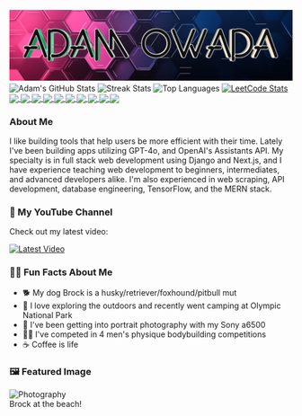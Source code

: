 ![Banner image](assets/banner.png)
<span>
  <img height=200 align="center" src="https://github-readme-stats-pi-six-31.vercel.app/api?username=adamowada&show_icons=true&theme=radical&card_width=320" alt="Adam's GitHub Stats"/>
</span>
<span>
  <img height=200 align="center" src="https://github-readme-streak-stats.herokuapp.com/?user=adamowada&theme=radical&card_width=384" alt="Streak Stats"/>
</span>
<span>
  <img height=283 align="center" src="https://github-readme-stats-pi-six-31.vercel.app/api/top-langs/?username=adamowada&layout=donut&theme=radical&size_weight=0.5&count_weight=0.5&card_width=321" alt="Top Languages"/>
</span>
<a href="https://leetcode.com/u/adamowada/">
  <img height=283 align="center" src="https://colorful-leetcode-stats.vercel.app/api/replace-colors?username=adamowada&bg-0=141321&text-0=D83B7D&text-1=A9FEF7&bg-2=E4E2E2&bg-1=d7fffb&color-0=563D7C&color-1=7dd83b&color-2=d8b53b&color-3=431C36" alt="LeetCode Stats"/>
</a>
<a href="https://github.com/codefellows/seattle-code-python-401n8">
  <img align="center" src="https://github-readme-stats-pi-six-31.vercel.app/api/pin/?username=codefellows&repo=seattle-code-python-401n8&theme=radical&card_width=520" />
</a>
<a href="https://github.com/adamowada/prompt-engineering-patterns">
  <img align="center" src="https://github-readme-stats-pi-six-31.vercel.app/api/pin/?username=adamowada&repo=prompt-engineering-patterns&theme=radical" />
</a>
<a href="https://github.com/adamowada/slides-to-reveal">
  <img align="center" src="https://github-readme-stats-pi-six-31.vercel.app/api/pin/?username=adamowada&repo=slides-to-reveal&theme=radical" />
</a>
<a href="https://github.com/adamowada/personal-website">
  <img align="center" src="https://github-readme-stats-pi-six-31.vercel.app/api/pin/?username=adamowada&repo=personal-website&theme=radical" />
</a>
<a href="https://github.com/adamowada/pevals">
  <img align="center" src="https://github-readme-stats-pi-six-31.vercel.app/api/pin/?username=adamowada&repo=evals&theme=radical" />
</a>
<a href="https://github.com/adamowada/colorful-leetcode-stats">
  <img align="center" src="https://github-readme-stats-pi-six-31.vercel.app/api/pin/?username=adamowada&repo=colorful-leetcode-stats&theme=radical" />
</a>
<a href="https://github.com/adamowada/dump-to-text">
  <img align="center" src="https://github-readme-stats-pi-six-31.vercel.app/api/pin/?username=adamowada&repo=dump-to-text&theme=radical" />
</a>
<a href="https://github.com/adamowada/auto-acp">
  <img align="center" src="https://github-readme-stats-pi-six-31.vercel.app/api/pin/?username=adamowada&repo=auto-acp&theme=radical" />
</a>
<a href="https://github.com/adamowada/cba-chatbot-demo">
  <img align="center" src="https://github-readme-stats-pi-six-31.vercel.app/api/pin/?username=adamowada&repo=cba-chatbot-demo&theme=radical" />
</a>
<a href="https://github.com/adamowada/tflite-test">
  <img align="center" src="https://github-readme-stats-pi-six-31.vercel.app/api/pin/?username=adamowada&repo=tflite-test&theme=radical" />
</a>

### About Me

I like building tools that help users be more efficient with their time. Lately I've been building apps utilizing GPT-4o, and OpenAI's Assistants API. My specialty is in full stack web development using Django and Next.js, and I have experience teaching web development to beginners, intermediates, and advanced developers alike. I'm also experienced in web scraping, API development, database engineering, TensorFlow, and the MERN stack.

### 🎥 My YouTube Channel

Check out my latest video:

[![Latest Video](https://img.youtube.com/vi/ej0SY1qOTsU/maxresdefault.jpg)](https://www.youtube.com/watch?v=ej0SY1qOTsU)

### 🧑‍💻 Fun Facts About Me

- 🐕 My dog Brock is a husky/retriever/foxhound/pitbull mut
- 🌲 I love exploring the outdoors and recently went camping at Olympic National Park
- 📸 I've been getting into portrait photography with my Sony a6500
- 🏋️‍♂️ I've competed in 4 men's physique bodybuilding competitions
- ☕ Coffee is life

### 🖼️ Featured Image

![Photography](assets/brock.jpg)  
Brock at the beach!

